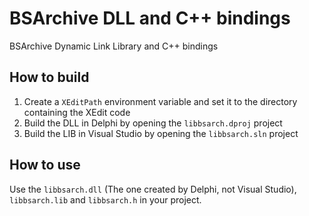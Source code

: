 # BSArchive DLL and C++ bindings
BSArchive Dynamic Link Library and C++ bindings

## How to build

1) Create a `XEditPath` environment variable and set it to the directory containing the XEdit code
2) Build the DLL in Delphi by opening the `libbsarch.dproj` project
3) Build the LIB in Visual Studio by opening the `libbsarch.sln` project

## How to use

Use the `libbsarch.dll` (The one created by Delphi, not Visual Studio), `libbsarch.lib` and `libbsarch.h` in your project.
